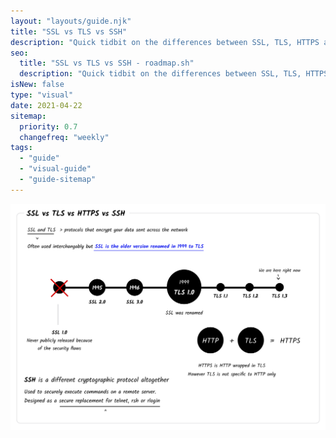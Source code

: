 ```yaml
---
layout: "layouts/guide.njk"
title: "SSL vs TLS vs SSH"
description: "Quick tidbit on the differences between SSL, TLS, HTTPS and SSH"
seo:
  title: "SSL vs TLS vs SSH - roadmap.sh"
  description: "Quick tidbit on the differences between SSL, TLS, HTTPS and SSH"
isNew: false
type: "visual"
date: 2021-04-22
sitemap:
  priority: 0.7
  changefreq: "weekly"
tags:
  - "guide"
  - "visual-guide"
  - "guide-sitemap"
---
```


[![](/guides/ssl-tls-https-ssh.png)](/guides/ssl-tls-https-ssh.png)

